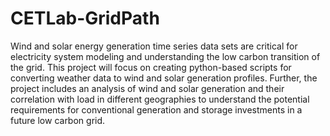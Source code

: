 # CETLab-GridPath
Wind and solar energy generation time series data sets are critical for electricity system modeling and understanding the low carbon transition of the grid. This project will focus on creating python-based scripts for converting weather data to wind and solar generation profiles. Further, the project includes an analysis of wind and solar generation and their correlation with load in different geographies to understand the potential requirements for conventional generation and storage investments in a future low carbon grid. 
